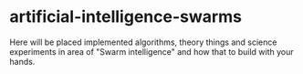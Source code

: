 # artificial-intelligence-swarms
Here will be placed implemented algorithms, theory things and science experiments in area of "Swarm intelligence" and how that to build with your hands.
